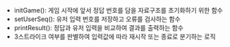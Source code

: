 - initGame(): 게임 시작에 앞서 정답 번호를 담을 자료구조를 초기화하기 위한 함수
- setUserSeq(): 유저 입력 번호를 저장하고 오류를 검사하는 함수
- printResult(): 정답과 유저 입력을 비교하여 결과를 출력하는 함수
- 3스트라이크 여부를 판별하여 입력값에 따라 재시작 또는 종료로 분기하는 로직